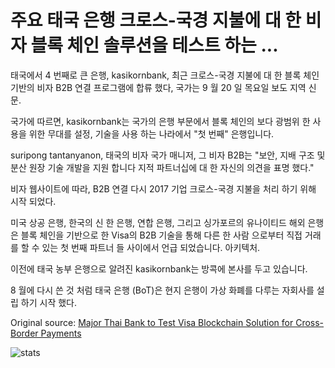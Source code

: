 # 주요 태국 은행 크로스-국경 지불에 대 한 비자 블록 체인 솔루션을 테스트 하는 ...

태국에서 4 번째로 큰 은행, kasikornbank, 최근 크로스-국경 지불에 대 한 블록 체인 기반의 비자 B2B 연결 프로그램에 합류 했다, 국가는 9 월 20 일 목요일 보도 지역 신문.

국가에 따르면, kasikornbank는 국가의 은행 부문에서 블록 체인의 보다 광범위 한 사용을 위한 무대를 설정, 기술을 사용 하는 나라에서 "첫 번째" 은행입니다.

suripong tantanyanon, 태국의 비자 국가 매니저, 그 비자 B2B는 "보안, 지배 구조 및 분산 원장 기술 개발을 지원 합니다 지적 파트너십에 대 한 자신의 의견을 표명 했다."

비자 웹사이트에 따라, B2B 연결 다시 2017 기업 크로스-국경 지불을 처리 하기 위해 시작 되었다.

미국 상공 은행, 한국의 신 한 은행, 연합 은행, 그리고 싱가포르의 유나이티드 해외 은행은 블록 체인을 기반으로 한 Visa의 B2B 기술을 통해 다른 한 사람 으로부터 직접 거래를 할 수 있는 첫 번째 파트너 들 사이에서 언급 되었습니다. 아키텍처.

이전에 태국 농부 은행으로 알려진 kasikornbank는 방콕에 본사를 두고 있습니다.

8 월에 다시 쓴 것 처럼 태국 은행 (BoT)은 현지 은행이 가상 화폐를 다루는 자회사를 설립 하기 시작 했다.

Original source: [Major Thai Bank to Test Visa Blockchain Solution for Cross-Border Payments](https://cointelegraph.com/news/major-thai-bank-to-test-visa-blockchain-solution-for-cross-border-payments)

![stats](https://c.statcounter.com/11760860/0/a89fa40b/1/ "stats")